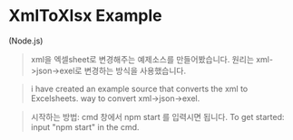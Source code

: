 # XmlToXlsx Example

(Node.js)
> xml을 엑셀sheet로 변경해주는 예제소스를 만들어봤습니다. 원리는 xml->json->exel로 변경하는 방식을 사용했습니다. 

> i have created an example source that converts the xml to Excelsheets. way to convert xml->json->exel.


> 시작하는 방법:  cmd 창에서 npm start 를 입력시면 됩니다.
> To get started: input "npm start" in the cmd.
